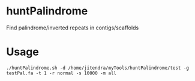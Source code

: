 # huntPalindrome
Find palindrome/inverted repeats in contigs/scaffolds

# Usage
```
./huntPalindrome.sh -d /home/jitendra/myTools/huntPalindrome/test -g testPal.fa -t 1 -r normal -s 10000 -m all
```
